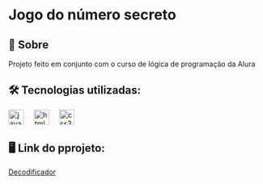 <h1>Jogo do número secreto</h1>

<h2>📝 Sobre </h2>
<p>Projeto feito em conjunto com o curso de lógica de programação da Alura </p> 

## 🛠️ Tecnologias utilizadas: 
<div align="left">
  <img src="https://cdn.jsdelivr.net/gh/devicons/devicon/icons/javascript/javascript-original.svg" height="30" alt="javascript logo"  />
  <img width="12" />
  <img src="https://cdn.jsdelivr.net/gh/devicons/devicon/icons/html5/html5-original.svg" height="30" alt="html5 logo"  />
  <img width="12" />
  <img src="https://cdn.jsdelivr.net/gh/devicons/devicon/icons/css3/css3-original.svg" height="30" alt="css3 logo"  />
  <img width="12" /> 
</div> 

## 🖥️ Link do pprojeto: 
<p> <a href= 'https://decodifcador-de-texto.vercel.app'>Decodificador</a>
</p>

 
